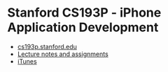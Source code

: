 # Stanford CS193P - iPhone Application Development
* [cs193p.stanford.edu](http://www.stanford.edu/class/cs193p/cgi-bin/drupal/)
* [Lecture notes and assignments](http://www.stanford.edu/class/cs193p/cgi-bin/drupal/downloads-2011-fall)
* [iTunes](https://itunes.apple.com/us/itunes-u/ipad-iphone-application-development/id473757255)

